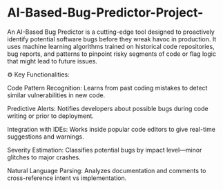 # AI-Based-Bug-Predictor-Project-

An AI-Based Bug Predictor is a cutting-edge tool designed to proactively identify potential software bugs before they wreak havoc in production. It uses machine learning algorithms trained on historical code repositories, bug reports, and patterns to pinpoint risky segments of code or flag logic that might lead to future issues.

⚙️ Key Functionalities:

Code Pattern Recognition: Learns from past coding mistakes to detect similar vulnerabilities in new code.

Predictive Alerts: Notifies developers about possible bugs during code writing or prior to deployment.

Integration with IDEs: Works inside popular code editors to give real-time suggestions and warnings.

Severity Estimation: Classifies potential bugs by impact level—minor glitches to major crashes.

Natural Language Parsing: Analyzes documentation and comments to cross-reference intent vs implementation.
